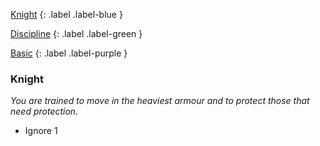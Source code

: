
[Knight](Game/Character-Development#Knight)
{: .label .label-blue }

[Discipline](Game/Character-Development#Discipline)
{: .label .label-green }

[Basic](Game/Character-Development#Basic)
{: .label .label-purple }
### Knight
*You are trained to move in the heaviest armour and to protect those that need protection.*
* Ignore 1